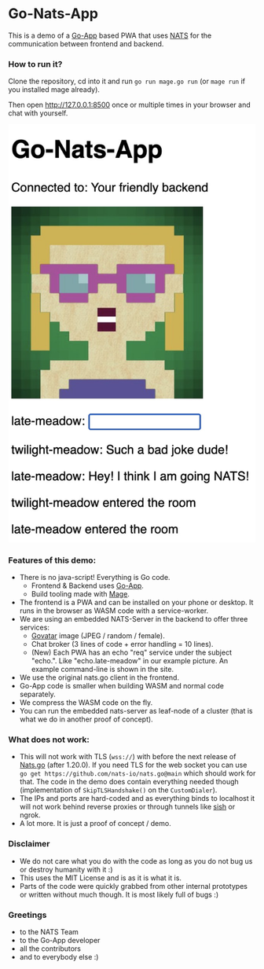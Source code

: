 # Go-Nats-App

This is a demo of a [Go-App](https://github.com/maxence-charriere/go-app) based PWA that uses [NATS](https://nats.io/) for the communication between frontend and backend.

### How to run it?

Clone the repository, cd into it and run `go run mage.go run` (or `mage run` if you installed mage already).

Then open http://127.0.0.1:8500 once or multiple times in your browser and chat with yourself.

![preview](.gitbook/assets/readme-image.jpg)

### Features of this demo:

* There is no java-script! Everything is Go code.
  * Frontend & Backend uses [Go-App](https://github.com/maxence-charriere/go-app).
  * Build tooling made with [Mage](https://magefile.org/).
* The frontend is a PWA and can be installed on your phone or desktop. It runs in the browser as WASM code with a service-worker.
* We are using an embedded NATS-Server in the backend to offer three services:
  * [Govatar](https://github.com/o1egl/govatar) image (JPEG / random / female).
  * Chat broker (3 lines of code + error handling = 10 lines).
  * (New) Each PWA has an echo "req" service under the subject "echo.". Like "echo.late-meadow" in our example picture. An example command-line is shown in the site.
* We use the original nats.go client in the frontend.
* Go-App code is smaller when building WASM and normal code separately.
* We compress the WASM code on the fly.
* You can run the embedded nats-server as leaf-node of a cluster (that is what we do in another proof of concept).

### What does not work:

* This will not work with TLS (`wss://`) with before the next release of [Nats.go](https://github.com/nats-io/nats.go) (after 1.20.0). If you need TLS for the web socket you can use `go get https://github.com/nats-io/nats.go@main` which should work for that. The code in the demo does contain everything needed though (implementation of `SkipTLSHandshake()` on the `CustomDialer`).
* The IPs and ports are hard-coded and as everything binds to localhost it will not work behind reverse proxies or through tunnels like [sish](https://github.com/antoniomika/sish) or ngrok.
* A lot more. It is just a proof of concept / demo.

### Disclaimer

* We do not care what you do with the code as long as you do not bug us or destroy humanity with it :)
* This uses the MIT License and is as it is what it is.
* Parts of the code were quickly grabbed from other internal prototypes or written without much though. It is most likely full of bugs :)

### Greetings

* to the NATS Team
* to the Go-App developer
* all the contributors
* and to everybody else :)
